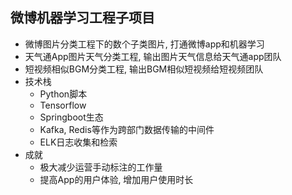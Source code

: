 ## 微博机器学习工程子项目

* 微博图片分类工程下的数个子类图片, 打通微博app和机器学习
* 天气通App图片天气分类工程, 输出图片天气信息给天气通app团队
* 短视频相似BGM分类工程, 输出BGM相似短视频给短视频团队
* 技术栈
    - Python脚本
    - Tensorflow
    - Springboot生态
    - Kafka, Redis等作为跨部门数据传输的中间件
    - ELK日志收集和检索   
* 成就
    - 极大减少运营手动标注的工作量
    - 提高App的用户体验, 增加用户使用时长
